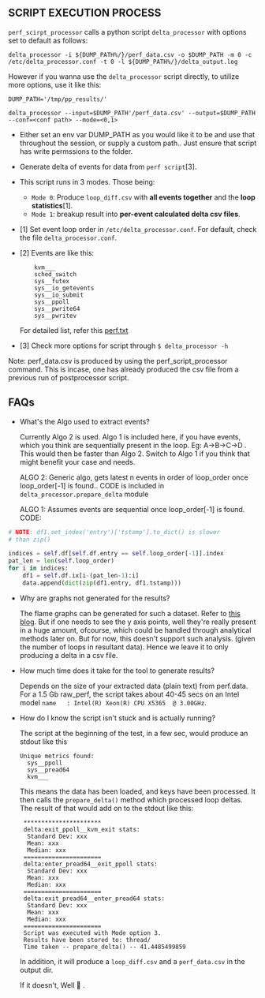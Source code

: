 ## SCRIPT EXECUTION PROCESS

`perf_scirpt_processor` calls a python script `delta_processor` with options set to default as follows:

```
delta_processor -i ${DUMP_PATH%/}/perf_data.csv -o $DUMP_PATH -m 0 -c /etc/delta_processor.conf -t 0 -l ${DUMP_PATH%/}/delta_output.log
```

However if you wanna use the `delta_processor` script directly, to utilize more options, use it like this:

```
DUMP_PATH='/tmp/pp_results/'

delta_processor --input=$DUMP_PATH'/perf_data.csv' --output=$DUMP_PATH --conf=<conf path> --mode=<0,1>

```

* Either set an env var DUMP_PATH as you would like it to be 
  and use that throughout the session, or supply a custom path.. 
  Just ensure that script has write permssions to the folder.

* Generate delta of events for data from `perf script`[3]. 
  

* This script runs in 3 modes. Those being:

    - `Mode 0`: Produce `loop_diff.csv` with __all events together__ and the __loop statistics__[1].
    - `Mode 1`: breakup result into __per-event calculated delta csv files__.

* [1] Set event loop order in `/etc/delta_processor.conf`. For default, check the file `delta_processor.conf`.

* [2] Events are like this:
	
	```
		kvm___
		sched_switch
		sys__futex
		sys__io_getevents
		sys__io_submit
		sys__ppoll
		sys__pwrite64
		sys__pwritev
	```
	
	For detailed list, refer this [perf.txt](https://gist.githubusercontent.com/staticfloat/ad064cd6ae653f2afba7/raw/324a81a7423dd94226bd7ad3d1035a517612720f/perf.txt)	

* [3] Check more options for script through `$ delta_processor -h`

Note: 
perf_data.csv is produced by using the perf_script_processor command.
This is incase, one has already produced the csv file from a previous run
of postprocessor script.

## FAQs

* What's the Algo used to extract events?
    
    Currently Algo 2 is used. Algo 1 is included here, if you have events, 
    which you think are sequentially present in the loop. Eg: A->B->C->D . 
    This would then be faster than Algo 2. Switch to Algo 1 if you think 
    that might benefit your case and needs. 

	ALGO 2: Generic algo, gets latest n events in order of loop_order
	once loop_order[-1] is found.. CODE is included in `delta_processor.prepare_delta` module

	ALGO 1: Assumes events are sequential once loop_order[-1] is found. CODE:

```py
# NOTE: df1.set_index('entry')['tstamp'].to_dict() is slower 
# than zip()

indices = self.df[self.df.entry == self.loop_order[-1]].index
pat_len = len(self.loop_order)
for i in indices:
    df1 = self.df.ix[i-(pat_len-1):i]
    data.append(dict(zip(df1.entry, df1.tstamp)))
```

* Why are graphs not generated for the results?

	The flame graphs can be generated for such a dataset. Refer to [this blog](http://www.brendangregg.com/perf.html#FlameGraphs). But if one needs to see
	the y axis points, well they're really present in a huge amount, ofcourse,
	which could be handled through analytical methods later on. But for now,
	this doesn't support such analysis. (given the number of loops in resultant data). 
	Hence we leave it to only producing a delta in a csv file.

* How much time does it take for the tool to generate results?

	Depends on the size of your extracted data (plain text) from perf.data. 
	For a 1.5 Gb raw_perf, the script takes about 40-45 secs on an Intel model 
	`name	: Intel(R) Xeon(R) CPU X5365  @ 3.00GHz`. 

* How do I know the script isn't stuck and is actually running?

	The script at the beginning of the test, in a few sec, would produce an stdout like this
	```
	Unique metrics found:
	  sys__ppoll
	  sys__pread64
	  kvm___
	```
	
	This means the data has been loaded, and keys have been processed. It then calls
	the `prepare_delta()` method which processed loop deltas. The result of that would 
	add on to the stdout like this:
	
	```
	 **********************
	 delta:exit_ppoll__kvm_exit stats:
	  Standard Dev: xxx
	  Mean: xxx
	  Median: xxx
	 ======================
	 delta:enter_pread64__exit_ppoll stats:
	  Standard Dev: xxx
	  Mean: xxx
	  Median: xxx
	 ======================
	 delta:exit_pread64__enter_pread64 stats:
	  Standard Dev: xxx
	  Mean: xxx
	  Median: xxx
	 ======================
	 Script was executed with Mode option 3.
	 Results have been stored to: thread/
	 Time taken -- prepare_delta() -- 41.4485499859
	```
	In addition, it will produce a	`loop_diff.csv` and a `perf_data.csv` in the output dir.
	
	If it doesn't, Well :shit: . 
